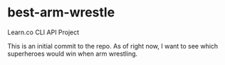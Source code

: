 # best-arm-wrestle
Learn.co CLI API Project

This is an initial commit to the repo.  As of right now, I want to see which superheroes would win when arm wrestling.  
